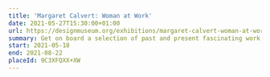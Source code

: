 ```yaml
---
title: 'Margaret Calvert: Woman at Work'
date: 2021-05-27T15:30:00+01:00
url: https://designmuseum.org/exhibitions/margaret-calvert-woman-at-work
summary: Get on board a selection of past and present fascinating work by iconic British designer Margaret Calvert marking the launch of Network Rail’s new typeface.
start: 2021-05-18
end: 2021-08-22
placeId: 9C3XFQXX+XW
---
```

